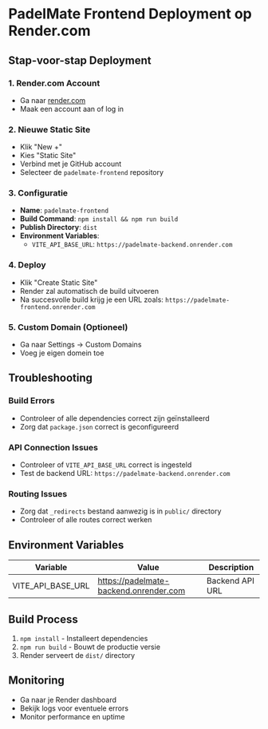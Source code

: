 # PadelMate Frontend Deployment op Render.com

## Stap-voor-stap Deployment

### 1. Render.com Account
- Ga naar [render.com](githttps://render.com)
- Maak een account aan of log in

### 2. Nieuwe Static Site
- Klik "New +"
- Kies "Static Site"
- Verbind met je GitHub account
- Selecteer de `padelmate-frontend` repository

### 3. Configuratie
- **Name**: `padelmate-frontend`
- **Build Command**: `npm install && npm run build`
- **Publish Directory**: `dist`
- **Environment Variables**:
  - `VITE_API_BASE_URL`: `https://padelmate-backend.onrender.com`

### 4. Deploy
- Klik "Create Static Site"
- Render zal automatisch de build uitvoeren
- Na succesvolle build krijg je een URL zoals: `https://padelmate-frontend.onrender.com`

### 5. Custom Domain (Optioneel)
- Ga naar Settings → Custom Domains
- Voeg je eigen domein toe

## Troubleshooting

### Build Errors
- Controleer of alle dependencies correct zijn geïnstalleerd
- Zorg dat `package.json` correct is geconfigureerd

### API Connection Issues
- Controleer of `VITE_API_BASE_URL` correct is ingesteld
- Test de backend URL: `https://padelmate-backend.onrender.com`

### Routing Issues
- Zorg dat `_redirects` bestand aanwezig is in `public/` directory
- Controleer of alle routes correct werken

## Environment Variables

| Variable | Value | Description |
|----------|-------|-------------|
| VITE_API_BASE_URL | https://padelmate-backend.onrender.com | Backend API URL |

## Build Process

1. `npm install` - Installeert dependencies
2. `npm run build` - Bouwt de productie versie
3. Render serveert de `dist/` directory

## Monitoring

- Ga naar je Render dashboard
- Bekijk logs voor eventuele errors
- Monitor performance en uptime 